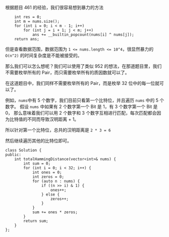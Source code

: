 根据题目 461 的经验，我们很容易想到暴力的方法
```
    int res = 0;
    int m = nums.size();
    for (int i = 0; i < m - 1; i++)
        for (int j = i + 1; j < m; j++)
            ans += __builtin_popcount(nums[i] ^ nums[j]);
    return ans;
```
但是查看数据范围，数据范围为 `1 <= nums.length <= 10^4`，很显然暴力的 `O(n^2)` 的时间复杂度是不能被接受的。

那么我们可以怎么想呢？我们可以使用了类似 952 的想法，在那道题目里，我们不需要枚举所有的 Pair，而只需要枚举所有的质因数就可以了。

在这道题目中，我们同样不需要枚举所有的 Pair，而是枚举 32 位中的每一位就可以了。

例如，`nums`中有 5 个数字，我们目前只看第一个比特位，并且遍历 `nums` 中的 5 个数字。
假设 `nums` 中如果有 2 个数字第一个 Bit 是 1，有 3 个数字第一个 Bit 是 0，
那么意味着我们可以用 2 个数字和 3 个数字互相进行匹配，每次匹配都会因为比特值的不同而导致汉明距离 + 1。

所以针对第一个比特位，总共的汉明距离是 `2 * 3 = 6`

然后继续遍历其他的比特位即可。

```
class Solution {
public:
    int totalHammingDistance(vector<int>& nums) {
        int sum = 0;
        for (int i = 0; i < 32; i++) {
            int ones = 0;
            int zeros = 0;
            for (auto n : nums) {
                if ((n >> i) & 1) {
                    ones++;
                } else {
                    zeros++;
                }
            }
            sum += ones * zeros;
        }
        return sum;
    }
};
```